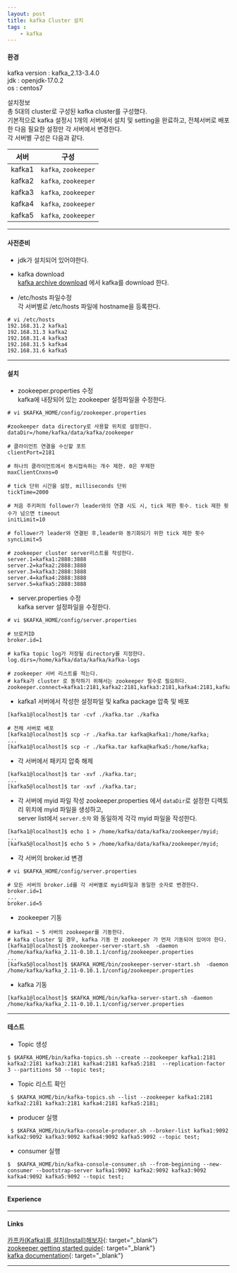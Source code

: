 ```yaml
---
layout: post
title: kafka Cluster 설치
tags :
    - kafka
---
```


#### 환경

kafka version : kafka_2.13-3.4.0<br>
jdk : openjdk-17.0.2<br>
os : centos7<br>

설치정보<br>
총 5대의 cluster로 구성된 kafka cluster를 구성했다.<br>
기본적으로 kafka 설정시 1개의 서버에서 설치 및 setting을 완료하고, 전체서버로 배포한 다음 필요한 설정만 각 서버에서 변경한다.<br>
각 서버별 구성은 다음과 같다.<br>

서버 | 구성
---|---
kafka1 | `kafka`, `zookeeper`
kafka2 | `kafka`, `zookeeper`
kafka3 | `kafka`, `zookeeper`
kafka4 | `kafka`, `zookeeper`
kafka5 | `kafka`, `zookeeper`

---

#### 사전준비

* jdk가 설치되어 있어야한다.<br>
* kafka download<br>
[kafka archive download](https://archive.apache.org/dist/kafka/) 에서 kafka를 download 한다.

* /etc/hosts 파일수정<br>
각 서버별로 /etc/hosts 파일에 hostname을 등록한다.

```shell
# vi /etc/hosts
192.168.31.2 kafka1  
192.168.31.3 kafka2
192.168.31.4 kafka3
192.168.31.5 kafka4
192.168.31.6 kafka5
```

---


#### 설치

* zookeeper.properties 수정<br>
kafka에 내장되어 있는 zookeeper 설정파일을 수정한다.

```shell
# vi $KAFKA_HOME/config/zookeeper.properties

#zookeeper data directory로 사용할 위치로 설정한다.
dataDir=/home/kafka/data/kafka/zookeeper

# 클라이언트 연결을 수신할 포트
clientPort=2181 

# 하나의 클라이언트에서 동시접속하는 개수 제한. 0은 무제한
maxClientCnxns=0

# tick 단위 시간을 설정, milliseconds 단위
tickTime=2000

# 처음 주키퍼의 follower가 leader와의 연결 시도 시, tick 제한 횟수. tick 제한 횟수가 넘으면 timeout
initLimit=10

# follower가 leader와 연결된 후,leader와 동기화되기 위한 tick 제한 횟수
syncLimit=5

# zookeeper cluster server리스트를 작성한다.
server.1=kafka1:2888:3888
server.2=kafka2:2888:3888
server.3=kafka3:2888:3888
server.4=kafka4:2888:3888
server.5=kafka5:2888:3888
```


* server.properties 수정<br>
kafka server 설정파일을 수정한다.

```shell
# vi $KAFKA_HOME/config/server.properties

# 브로커ID
broker.id=1

# kafka topic log가 저장될 directory를 지정한다.
log.dirs=/home/kafka/data/kafka/kafka-logs

# zookeeper 서버 리스트를 적는다.
# kafka가 cluster 로 동작하기 위해서는 zookeeper 필수로 필요하다.
zookeeper.connect=kafka1:2181,kafka2:2181,kafka3:2181,kafka4:2181,kafka5:2181
```

* kafka1 서버에서 작성한 설정파일 및 kafka package 압축 및 배포

```shell
[kafka1@localhost]$ tar -cvf ./kafka.tar ./kafka

# 전체 서버로 배포
[kafka1@localhost]$ scp -r ./kafka.tar kafka@kafka1:/home/kafka;
...
[kafka1@localhost]$ scp -r ./kafka.tar kafka@kafka5:/home/kafka;
```


* 각 서버에서 패키지 압축 해제

```shell
[kafka1@localhost]$ tar -xvf ./kafka.tar;
...
[kafka5@localhost]$ tar -xvf ./kafka.tar;
```

* 각 서버에 myid 파일 작성
zookeeper.properties 에서 `dataDir`로 설정한 디렉토리 위치에 myid 파일을 생성하고,<br>
server list에서 `server.숫자` 와 동일하게 각각 myid 파일을 작성한다. 

```shell
[kafka1@localhost]$ echo 1 > /home/kafka/data/kafka/zookeeper/myid;
...
[kafka5@localhost]$ echo 5 > /home/kafka/data/kafka/zookeeper/myid;
```

* 각 서버의 broker.id 변경

```shell
# vi $KAFKA_HOME/config/server.properties

# 모든 서버의 broker.id를 각 서버별로 myid파일과 동일한 숫자로 변경한다.
broker.id=1
...
broker.id=5
```

* zookeeper 기동

```shell
# kafka1 ~ 5 서버의 zookeeper를 기동한다.
# kafka cluster 일 경우, kafka 기동 전 zookeeper 가 먼저 기동되어 있어야 한다.
[kafka1@localhost]$ zookeeper-server-start.sh  -daemon /home/kafka/kafka_2.11-0.10.1.1/config/zookeeper.properties
...
[kafka5@localhost]$ $KAFKA_HOME/bin/zookeeper-server-start.sh  -daemon /home/kafka/kafka_2.11-0.10.1.1/config/zookeeper.properties
```
* kafka 기동

```shell
[kafka1@localhost]$ $KAFKA_HOME/bin/kafka-server-start.sh -daemon /home/kafka/kafka_2.11-0.10.1.1/config/server.properties
```

---

#### 테스트

* Topic 생성

```shell
$ $KAFKA_HOME/bin/kafka-topics.sh --create --zookeeper kafka1:2181 kafka2:2181 kafka3:2181 kafka4:2181 kafka5:2181  --replication-factor 3 --partitions 50 --topic test;
```

* Topic 리스트 확인

```shell
 $ $KAFKA_HOME/bin/kafka-topics.sh --list --zookeeper kafka1:2181 kafka2:2181 kafka3:2181 kafka4:2181 kafka5:2181;
```

* producer 실행

```shell
 $ $KAFKA_HOME/bin/kafka-console-producer.sh --broker-list kafka1:9092 kafka2:9092 kafka3:9092 kafka4:9092 kafka5:9092 --topic test;
```

* consumer 실행

```shell
$  $KAFKA_HOME/bin/kafka-console-consumer.sh --from-beginning --new-consumer --bootstrap-server kafka1:9092 kafka2:9092 kafka3:9092 kafka4:9092 kafka5:9092 --topic test;
```

---

#### Experience

---

#### Links
[카프카(Kafka)를 설치(Install)해보자](https://yookeun.github.io/kafka/2018/07/01/kafka-install/){: target="_blank"}  
[zookeeper getting started guide](https://zookeeper.apache.org/doc/r3.1.2/zookeeperStarted.html){: target="_blank"}  
[kafka documentation](https://kafka.apache.org/documentation/){: target="_blank"}  

---
